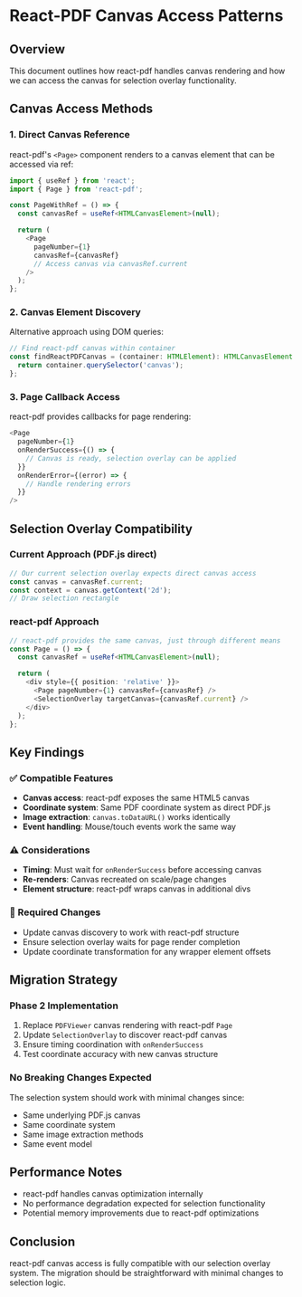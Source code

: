 # React-PDF Canvas Access Patterns

## Overview

This document outlines how react-pdf handles canvas rendering and how we can access the canvas for selection overlay functionality.

## Canvas Access Methods

### 1. Direct Canvas Reference

react-pdf's `<Page>` component renders to a canvas element that can be accessed via ref:

```typescript
import { useRef } from 'react';
import { Page } from 'react-pdf';

const PageWithRef = () => {
  const canvasRef = useRef<HTMLCanvasElement>(null);

  return (
    <Page
      pageNumber={1}
      canvasRef={canvasRef}
      // Access canvas via canvasRef.current
    />
  );
};
```

### 2. Canvas Element Discovery

Alternative approach using DOM queries:

```typescript
// Find react-pdf canvas within container
const findReactPDFCanvas = (container: HTMLElement): HTMLCanvasElement | null => {
  return container.querySelector('canvas');
};
```

### 3. Page Callback Access

react-pdf provides callbacks for page rendering:

```typescript
<Page
  pageNumber={1}
  onRenderSuccess={() => {
    // Canvas is ready, selection overlay can be applied
  }}
  onRenderError={(error) => {
    // Handle rendering errors
  }}
/>
```

## Selection Overlay Compatibility

### Current Approach (PDF.js direct)

```typescript
// Our current selection overlay expects direct canvas access
const canvas = canvasRef.current;
const context = canvas.getContext('2d');
// Draw selection rectangle
```

### react-pdf Approach

```typescript
// react-pdf provides the same canvas, just through different means
const Page = () => {
  const canvasRef = useRef<HTMLCanvasElement>(null);

  return (
    <div style={{ position: 'relative' }}>
      <Page pageNumber={1} canvasRef={canvasRef} />
      <SelectionOverlay targetCanvas={canvasRef.current} />
    </div>
  );
};
```

## Key Findings

### ✅ Compatible Features

- **Canvas access**: react-pdf exposes the same HTML5 canvas
- **Coordinate system**: Same PDF coordinate system as direct PDF.js
- **Image extraction**: `canvas.toDataURL()` works identically
- **Event handling**: Mouse/touch events work the same way

### ⚠️ Considerations

- **Timing**: Must wait for `onRenderSuccess` before accessing canvas
- **Re-renders**: Canvas recreated on scale/page changes
- **Element structure**: react-pdf wraps canvas in additional divs

### 🔧 Required Changes

- Update canvas discovery to work with react-pdf structure
- Ensure selection overlay waits for page render completion
- Update coordinate transformation for any wrapper element offsets

## Migration Strategy

### Phase 2 Implementation

1. Replace `PDFViewer` canvas rendering with react-pdf `Page`
2. Update `SelectionOverlay` to discover react-pdf canvas
3. Ensure timing coordination with `onRenderSuccess`
4. Test coordinate accuracy with new canvas structure

### No Breaking Changes Expected

The selection system should work with minimal changes since:

- Same underlying PDF.js canvas
- Same coordinate system
- Same image extraction methods
- Same event model

## Performance Notes

- react-pdf handles canvas optimization internally
- No performance degradation expected for selection functionality
- Potential memory improvements due to react-pdf optimizations

## Conclusion

react-pdf canvas access is fully compatible with our selection overlay system. The migration should be straightforward with minimal changes to selection logic.
